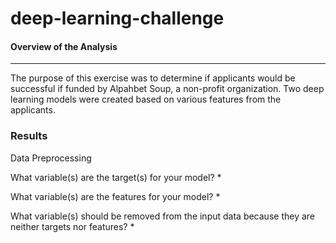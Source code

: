 # deep-learning-challenge


#### Overview of the Analysis
____________________________________________________________________________________________________________________________________________________________________________________________________________________________________________________

The purpose of this exercise was to determine if applicants would be successful if funded by Alpahbet Soup, a non-profit organization. Two deep learning models were created based on various features from the applicants.


### Results 
Data Preprocessing

What variable(s) are the target(s) for your model?
  *

What variable(s) are the features for your model?
  *

What variable(s) should be removed from the input data because they are neither targets nor features?
  *
